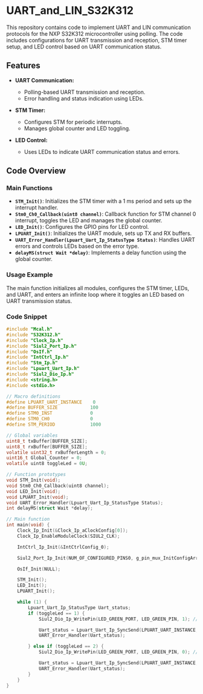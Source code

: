 # UART_and_LIN_S32K312

This repository contains code to implement UART and LIN communication protocols for the NXP S32K312 microcontroller using polling. The code includes configurations for UART transmission and reception, STM timer setup, and LED control based on UART communication status.

## Features

- **UART Communication:**
  - Polling-based UART transmission and reception.
  - Error handling and status indication using LEDs.

- **STM Timer:**
  - Configures STM for periodic interrupts.
  - Manages global counter and LED toggling.

- **LED Control:**
  - Uses LEDs to indicate UART communication status and errors.

## Code Overview

### Main Functions

- **`STM_Init()`**: Initializes the STM timer with a 1 ms period and sets up the interrupt handler.
- **`Stm0_Ch0_Callback(uint8 channel)`**: Callback function for STM channel 0 interrupt, toggles the LED and manages the global counter.
- **`LED_Init()`**: Configures the GPIO pins for LED control.
- **`LPUART_Init()`**: Initializes the UART module, sets up TX and RX buffers.
- **`UART_Error_Handler(Lpuart_Uart_Ip_StatusType Status)`**: Handles UART errors and controls LEDs based on the error type.
- **`delayMS(struct Wait *delay)`**: Implements a delay function using the global counter.

### Usage Example

The main function initializes all modules, configures the STM timer, LEDs, and UART, and enters an infinite loop where it toggles an LED based on UART transmission status.

### Code Snippet

```c
#include "Mcal.h"
#include "S32K312.h"
#include "Clock_Ip.h"
#include "Siul2_Port_Ip.h"
#include "OsIf.h"
#include "IntCtrl_Ip.h"
#include "Stm_Ip.h"
#include "Lpuart_Uart_Ip.h"
#include "Siul2_Dio_Ip.h"
#include <string.h>
#include <stdio.h>

// Macro definitions
#define LPUART_UART_INSTANCE    0
#define BUFFER_SIZE            100
#define STM0_INST              0
#define STM0_CH0               0
#define STM_PERIOD             1000

// Global variables
uint8_t txBuffer[BUFFER_SIZE];
uint8_t rxBuffer[BUFFER_SIZE];
volatile uint32_t rxBufferLength = 0;
uint16_t Global_Counter = 0;
volatile uint8 toggleLed = 0U;

// Function prototypes
void STM_Init(void);
void Stm0_Ch0_Callback(uint8 channel);
void LED_Init(void);
void LPUART_Init(void);
void UART_Error_Handler(Lpuart_Uart_Ip_StatusType Status);
int delayMS(struct Wait *delay);

// Main function
int main(void) {
    Clock_Ip_Init(&Clock_Ip_aClockConfig[0]);
    Clock_Ip_EnableModuleClock(SIUL2_CLK);

    IntCtrl_Ip_Init(&IntCtrlConfig_0);

    Siul2_Port_Ip_Init(NUM_OF_CONFIGURED_PINS0, g_pin_mux_InitConfigArr0);

    OsIf_Init(NULL);

    STM_Init();
    LED_Init();
    LPUART_Init();

    while (1) {
        Lpuart_Uart_Ip_StatusType Uart_status;
        if (toggleLed == 1) {
            Siul2_Dio_Ip_WritePin(LED_GREEN_PORT, LED_GREEN_PIN, 1); // Turn on LED_GREEN_PIN

            Uart_status = Lpuart_Uart_Ip_SyncSend(LPUART_UART_INSTANCE, (uint8_t *)"LED On\n", 7, 500000);
            UART_Error_Handler(Uart_status);

        } else if (toggleLed == 2) {
            Siul2_Dio_Ip_WritePin(LED_GREEN_PORT, LED_GREEN_PIN, 0); // Turn off LED_GREEN_PIN

            Uart_status = Lpuart_Uart_Ip_SyncSend(LPUART_UART_INSTANCE, (uint8_t *)"LED Off\n", 8, 500000);
            UART_Error_Handler(Uart_status);
        }
    }
}

